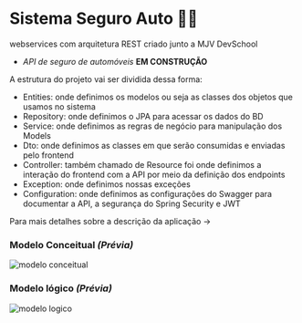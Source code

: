 # Sistema Seguro Auto :technologist:
webservices com arquitetura REST criado junto a MJV DevSchool 
* *API de seguro de automóveis*  **EM CONSTRUÇÃO**

A estrutura do projeto vai ser dividida dessa forma:
* Entities: onde definimos os modelos ou seja as classes dos objetos que usamos no sistema
* Repository: onde definimos o JPA para acessar os dados do BD
* Service: onde definimos as regras de negócio para manipulação dos Models
* Dto: onde definimos as classes em que serão consumidas e enviadas pelo frontend
* Controller: também chamado de Resource foi onde definimos a interação do frontend com a API por meio da definição dos endpoints
* Exception: onde definimos nossas exceções
* Configuration: onde definimos as configurações do Swagger para documentar a API, a segurança do Spring Security e JWT

Para mais detalhes sobre a descrição da aplicação -> 
### Modelo Conceitual *(Prévia)*
![modelo conceitual](https://user-images.githubusercontent.com/77558941/119410286-ff6be000-bcbe-11eb-856c-bdbb35bfe5c4.png)
### Modelo lógico *(Prévia)*
![modelo logico](https://user-images.githubusercontent.com/77558941/119409993-7f457a80-bcbe-11eb-91c4-4c399e6710d1.png)
